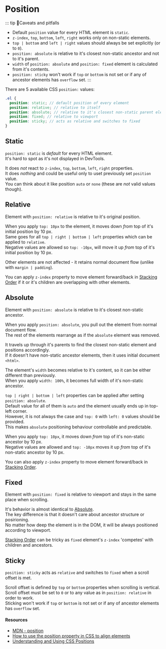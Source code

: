 # Position

::: tip 🤔Caveats and pitfalls
- Default `position` value for every HTML element is `static`.
- `z-index`, `top`, `bottom`, `left`, `right` works only on non-static elements.
- `top | bottom` and `left | right` values should always be set explicitly (or to `0`).
- `position: absolute` is relative to it's closest non-static ancestor and not to it's parent.
- `width` of `position: absolute` and `position: fixed` element is calculated from it's contents.
- `position: sticky` won't work if `top` or `bottom` is not set or if any of ancestor elements has `overflow` set.
:::

There are 5 available CSS `position:` values:

```scss
.el {
  position: static; // default position of every element
  position: relative; // relative to itself
  position: absolute; // relative to it's closest non-static parent element
  position: fixed; // relative to viewport
  position: sticky; // acts as relative and switches to fixed
}
```

## Static

`position: static` is _default_ for every HTML element.\
It's hard to spot as it's not displayed in DevTools.

It does _not_ react to `z-index`, `top`, `bottom`, `left`, `right` properties.\
It does _nothing_ and could be useful only to uset previously set `position` value.\
You can think about it like position `auto` or `none` (these are _not_ valid values though).

## Relative

Element with `position: relative` is relative to it's original position.

When you apply `top: 10px` to the element, it moves down _from_ top of it's initial position by 10 px.\
Same goes for all `top | right | bottom | left` properties which can be applied to `relative`.\
Negative values are allowed so `top: -10px`, will move it up _from_ top of it's initial position by 10 px.

Other elements are not affected - it retains normal document flow (unlike with `margin | padding`).

You can apply `z-index` property to move element forward/back in [Stacking Order](todo) if it or it's children are overlapping with other elements.

## Absolute

Element with `position: absolute` is relative to it's closest non-static ancestor.

When you apply `position: absolute`, you pull out the element from normal document flow.\
The rest of the elements rearrange as if the `absolute` element was removed.

It travels up through it's parents to find the closest non-static element and positions accordingly.\
If it doesn't have non-static ancestor elements, then it uses initial document `<html>`.

The element's `width` becomes relative to it's content, so it can be either different than previously.\
When you apply `width: 100%`, it becomes full width of it's non-static ancestor.

`top | right | bottom | left` properties can be applied after setting `position: absolute`.\
Default value for all of them is `auto` and the element usually ends up in top-left corner.\
However, it is not always the case and `top: 0` with `left: 0` values should be provided.\
This makes `absolute` positioning behaviour controllable and predictable.

When you apply `top: 10px`, it moves down _from_ top of it's non-static ancestor by 10 px.\
Negative values are allowed and `top: -10px` moves it up _from_ top of it's non-static ancestor by 10 px.

You can also apply `z-index` property to move element forward/back in [Stacking Order](todo).

## Fixed

Element with `position: fixed` is relative to viewport and stays in the same place when scrolling.

It's behavior is almost identical to [Absolute](#absolute).\
The key difference is that it doesn't care about ancestor structure or posirioning.\
No matter how deep the element is in the DOM, it will be always positioned according to viewport.

[Stacking Order](todo) can be tricky as `fixed` element's `z-index` 'competes' with children and ancestors.

## Sticky

`position: sticky` acts as `relative` and switches to `fixed` when a scroll offset is met.

Scroll offset is defined by `top` or `bottom` properties when scrolling is vertical.\
Scroll offset must be set to `0` or to any value as in `position: relative` in order to work.\
Sticking won't work if `top` or `bottom` is not set or if any of ancestor elements  has `overflow` set.

#### Resources

- [MDN - position](https://developer.mozilla.org/en-US/docs/Web/CSS/position)
- [How to use the position property in CSS to align elements](https://www.freecodecamp.org/news/how-to-use-the-position-property-in-css-to-align-elements-d8f49c403a26/)
- [Understanding and Using CSS Positions](https://zellwk.com/blog/css-positions/)


